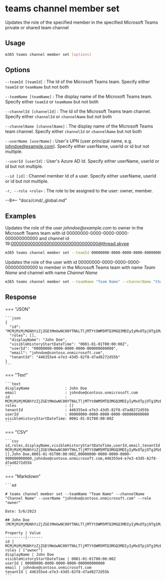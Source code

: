 # teams channel member set

Updates the role of the specified member in the specified Microsoft Teams private or shared team channel

## Usage

```sh
m365 teams channel member set [options]
```

## Options

`--teamId [teamId]`
: The Id of the Microsoft Teams team. Specify either `teamId` or `teamName` but not both

`--teamName [teamName]`
: The display name of the Microsoft Teams team. Specify either `teamId` or `teamName` but not both

`--channelId [channelId]`
: The Id of the Microsoft Teams team channel. Specify either `channelId` or `channelName` but not both

`--channelName [channelName]`
: The display name of the Microsoft Teams team channel. Specify either `channelId` or `channelName` but not both

`--userName [userName]`
: User's UPN (user principal name, e.g. johndoe@example.com). Specify either userName, userId or id but not multiple.

`--userId [userId]`
: User's Azure AD Id. Specify either userName, userId or id but not multiple.

`--id [id]`
: Channel member Id of a user. Specify either userName, userId or id but not multiple.

`-r, --role <role>`
: The role to be assigned to the user: owner, member.

--8<-- "docs/cmd/_global.md"

## Examples
  
Updates the role of the user _johndoe@example.com_ to owner in the Microsoft Teams team with id 00000000-0000-0000-0000-000000000000 and channel id 19:00000000000000000000000000000000@thread.skype

```sh
m365 teams channel member set --teamId 00000000-0000-0000-0000-000000000000 --channelId 19:00000000000000000000000000000000@thread.skype --userName "johndoe@example.com" --role owner
```

Updates the role of the user with id 00000000-0000-0000-0000-000000000000 to member in the Microsoft Teams team with name _Team Name_ and channel with name _Channel Name_

```sh
m365 teams channel member set --teamName "Team Name" --channelName "Channel Name" --userId 00000000-0000-0000-0000-000000000000 --role member
```

## Response

=== "JSON"

    ```json
    {
      "id": "MCMjMiMjMGNhYzZjZGEtMmUwNC00YTNkLTljMTYtOWM5MTQ3MGQ3MDIyIyMxOTpjOTg1MzBhZjFiMWQ0ZGQyOTMwOGRkYWQ2Zjc2YjdhMUB0aHJlYWQudGFjdjIjIzI0MWFkYmY2LTJhNTYtNGM3Mi04MWYyLTY5ZTc1ZGU2YWMzNA==",
      "roles": [],
      "displayName": "John Doe",
      "visibleHistoryStartDateTime": "0001-01-01T00:00:00Z",
      "userId": "00000000-0000-0000-0000-000000000000",
      "email": "johndoe@contoso.onmicrosoft.com",
      "tenantId": "446355e4-e7e3-43d5-82f8-d7ad8272d55b"
    }
    ```

=== "Text"

    ```text
    displayName                : John Doe
    email                      : johndoe@contoso.onmicrosoft.com
    id                         : MCMjMiMjMGNhYzZjZGEtMmUwNC00YTNkLTljMTYtOWM5MTQ3MGQ3MDIyIyMxOTpjOTg1MzBhZjFiMWQ0ZGQyOTMwOGRkYWQ2Zjc2YjdhMUB0aHJlYWQudGFjdjIjIzI0MWFkYmY2LTJhNTYtNGM3Mi04MWYyLTY5ZTc1ZGU2YWMzNA==
    roles                      : []
    tenantId                   : 446355e4-e7e3-43d5-82f8-d7ad8272d55b
    userId                     : 00000000-0000-0000-0000-000000000000
    visibleHistoryStartDateTime: 0001-01-01T00:00:00Z
    ```

=== "CSV"

    ```csv
    id,roles,displayName,visibleHistoryStartDateTime,userId,email,tenantId
    MCMjMiMjMGNhYzZjZGEtMmUwNC00YTNkLTljMTYtOWM5MTQ3MGQ3MDIyIyMxOTpjOTg1MzBhZjFiMWQ0ZGQyOTMwOGRkYWQ2Zjc2YjdhMUB0aHJlYWQudGFjdjIjIzI0MWFkYmY2LTJhNTYtNGM3Mi04MWYyLTY5ZTc1ZGU2YWMzNA==,[],John Doe,0001-01-01T00:00:00Z,00000000-0000-0000-0000-000000000000,johndoe@contoso.onmicrosoft.com,446355e4-e7e3-43d5-82f8-d7ad8272d55b
    ```

=== "Markdown"

    ```md

    # teams channel member set --teamName "Team Name" --channelName "Channel Name" --userName "johndoe@contoso.onmicrosoft.com" --role "owner"

    Date: 5/6/2023

    ## John Doe (MCMjMiMjMGNhYzZjZGEtMmUwNC00YTNkLTljMTYtOWM5MTQ3MGQ3MDIyIyMxOTpjOTg1MzBhZjFiMWQ0ZGQyOTMwOGRkYWQ2Zjc2YjdhMUB0aHJlYWQudGFjdjIjIzI0MWFkYmY2LTJhNTYtNGM3Mi04MWYyLTY5ZTc1ZGU2YWMzNA==)

    Property | Value
    ---------|-------
    id | MCMjMiMjMGNhYzZjZGEtMmUwNC00YTNkLTljMTYtOWM5MTQ3MGQ3MDIyIyMxOTpjOTg1MzBhZjFiMWQ0ZGQyOTMwOGRkYWQ2Zjc2YjdhMUB0aHJlYWQudGFjdjIjIzI0MWFkYmY2LTJhNTYtNGM3Mi04MWYyLTY5ZTc1ZGU2YWMzNA==
    roles | ["owner"]
    displayName | John Doe
    visibleHistoryStartDateTime | 0001-01-01T00:00:00Z
    userId | 00000000-0000-0000-0000-000000000000
    email | johndoe@contoso.onmicrosoft.com
    tenantId | 446355e4-e7e3-43d5-82f8-d7ad8272d55b
    ```
